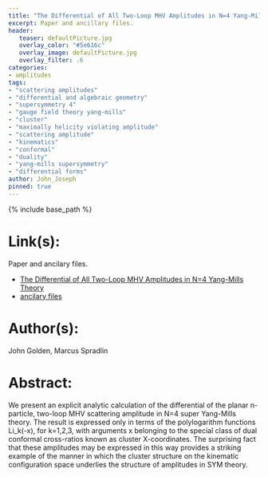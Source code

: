 ```yaml
---
title: "The Differential of All Two-Loop MHV Amplitudes in N=4 Yang-Mills Theory"
excerpt: Paper and ancillary files.
header:
   teaser: defaultPicture.jpg
   overlay_color: "#5e616c"
   overlay_image: defaultPicture.jpg
   overlay_filter: .6
categories:
- amplitudes
tags:
- "scattering amplitudes"
- "differential and algebraic geometry"
- "supersymmetry 4"
- "gauge field theory yang-mills"
- "cluster"
- "maximally helicity violating amplitude"
- "scattering amplitude"
- "kinematics"
- "conformal"
- "duality"
- "yang-mills supersymmetry"
- "differential forms"
author: John_Joseph
pinned: true
---
```

{% include base_path %}

# Link(s):
Paper and ancilary files.
  * [The Differential of All Two-Loop MHV Amplitudes in N=4 Yang-Mills Theory](https://arxiv.org/abs/1306.1833)
  * [ancilary files](https://arxiv.org/src/1306.1833/anc)

# Author(s):
John Golden, Marcus Spradlin

# Abstract:
We present an explicit analytic calculation of the differential of the planar n-particle, two-loop MHV scattering amplitude in N=4 super Yang-Mills theory. The result is expressed only in terms of the polylogarithm functions Li_k(-x), for k=1,2,3, with arguments x belonging to the special class of dual conformal cross-ratios known as cluster X-coordinates. The surprising fact that these amplitudes may be expressed in this way provides a striking example of the manner in which the cluster structure on the kinematic configuration space underlies the structure of amplitudes in SYM theory.